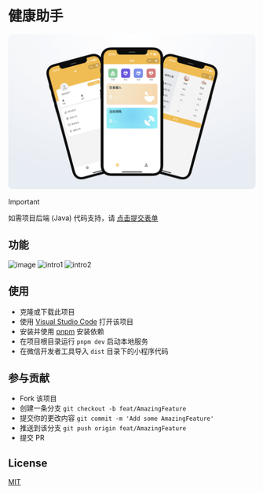 # 健康助手
![health-helper](static/screenshot.png)

> [!IMPORTANT]
> 如需项目后端 (Java) 代码支持，请 [点击提交表单](https://pr622qgytz.feishu.cn/share/base/form/shrcnPZelendm4ljXVg8hsuJGtd)


## 功能
![image](https://github.com/leon-fong/health-helper/assets/45456105/3b79b4d2-e144-4676-b94c-cc98e6745201)
![intro1](https://github.com/leon-fong/health-helper/assets/45456105/80ccf1d6-f6eb-4e61-ad69-67dcf76f1bfe)
![intro2](https://github.com/leon-fong/health-helper/assets/45456105/0e9e3dcc-0c77-40d7-ab74-1313a1045096)

## 使用
- 克隆或下载此项目
- 使用 [Visual Studio Code](https://code.visualstudio.com/) 打开该项目
- 安装并使用 [pnpm](https://pnpm.io/) 安装依赖
- 在项目根目录运行 `pnpm dev` 启动本地服务
- 在微信开发者工具导入 `dist` 目录下的小程序代码

## 参与贡献
- Fork 该项目
- 创建一条分支 `git checkout -b feat/AmazingFeature`
- 提交你的更改内容 `git commit -m 'Add some AmazingFeature'`
- 推送到该分支 `git push origin feat/AmazingFeature`
- 提交 PR


## License

[MIT](https://github.com/leon-fong/health-helper/blob/main/LICENSE)
